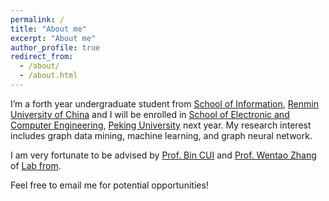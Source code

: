```yaml
---
permalink: /
title: "About me"
excerpt: "About me"
author_profile: true
redirect_from: 
  - /about/
  - /about.html
---
```


I’m a forth year undergraduate student from [School of Information](http://info.ruc.edu.cn/), [Renmin University of China](https://www.ruc.edu.cn/) and I will be enrolled in [School of Electronic and Computer Engineering](https://www.ece.pku.edu.cn/), [Peking University](https://www.pku.edu.cn) next year. My research interest includes graph data mining, machine learning, and graph neural network.

I am very fortunate to be advised by [Prof. Bin CUI](https://cuibinpku.github.io/cuibin_cn.html) and [Prof. Wentao Zhang](https://zwt233.github.io) of [Lab from](https://github.com/PKU-DAIR).

Feel free to email me for potential opportunities!
